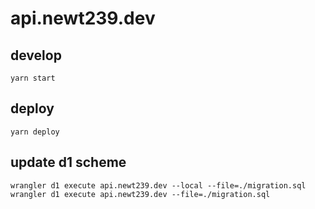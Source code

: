 # api.newt239.dev

## develop

```
yarn start
```

## deploy

```
yarn deploy
```

## update d1 scheme

```
wrangler d1 execute api.newt239.dev --local --file=./migration.sql
wrangler d1 execute api.newt239.dev --file=./migration.sql
```

